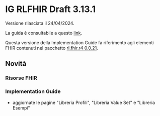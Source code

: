 # IG RLFHIR Draft 3.13.1

Versione rilasciata il 24/04/2024. 

La guida è consultabile a questo [link](https://simplifier.net/guide/ig-rlfhir-draft?version=3.13.1).

Questa versione della Implementation Guide fa riferimento agli elementi FHIR contenuti nel pacchetto [rl.fhir.r4 0.0.21](https://simplifier.net/packages/rl.fhir.r4.draft/0.0.21).

## Novità
### Risorse FHIR


### Implementation Guide
- aggiornate le pagine "Libreria Profili", "Libreria Value Set" e "Libreria Esempi"